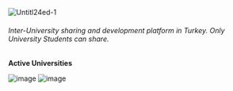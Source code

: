 ![Untitl24ed-1](https://user-images.githubusercontent.com/47675796/54870088-059a6500-4db3-11e9-9c17-a4759f2b55b9.png)

###### Inter-University sharing and development platform in Turkey. Only University Students can share.

**Active Universities**

![image](https://user-images.githubusercontent.com/48855246/54869495-40e46600-4daa-11e9-83a3-c43088b17194.png)
![image](https://user-images.githubusercontent.com/48855246/54869479-d7645780-4da9-11e9-9eba-b2542bbf5614.png)




